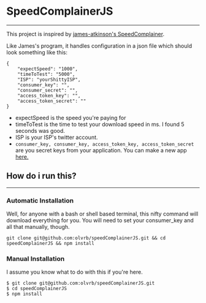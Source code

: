 # SpeedComplainerJS
---
This project is inspired by [james-atkinson's SpeedComplainer](https://github.com/james-atkinson/speedcomplainer). 

Like James's program, it handles configuration in a json file which should look something like this:

```
{
    "expectSpeed": "1000", 
    "timeToTest": "5000", 
    "ISP": "yourShittyISP",
    "consumer_key": "",
    "consumer_secret": "",
    "access_token_key": "",
    "access_token_secret": ""
}
```
- expectSpeed is the speed you're paying for
- timeToTest is the time to test your download speed in ms. I found 5 seconds was good.
- ISP is your ISP's twitter account. 
- `consumer_key, consumer_key, access_token_key, access_token_secret` are you secret keys from your application. You can make a new app [here.](https://apps.twitter.com/app/new)


## How do i run this?
---
### Automatic Installation
Well, for anyone with a bash or shell based terminal, this nifty command will download everything for you. You will need to set your consumer_key and all that manually, though.
```
git clone git@github.com:olvrb/speedComplainerJS.git && cd speedComplainerJS && npm install 
```

### Manual Installation
I assume you know what to do with this if you're here.
```
$ git clone git@github.com:olvrb/speedComplainerJS.git
$ cd speedComplainerJS
$ npm install
```